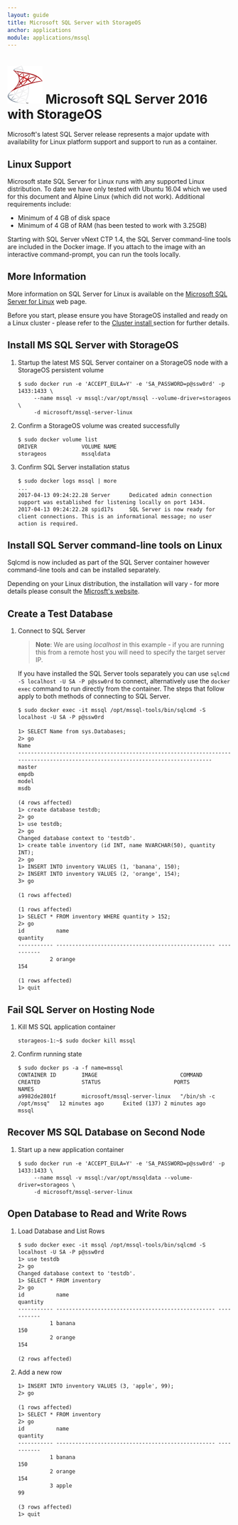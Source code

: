 ```yaml
---
layout: guide
title: Microsoft SQL Server with StorageOS
anchor: applications
module: applications/mssql
---
```



# ![image](/images/docs/explore/mssqllogo.png) Microsoft SQL Server 2016 with StorageOS

 Microsoft's latest SQL Server release represents a major update with availability for Linux platform support and support to run as a container.

## Linux Support

Microsoft state SQL Server for Linux runs with any supported Linux distribution.  To date we have only tested with Ubuntu 16.04 which we used for this document and Alpine Linux (which did not work).  Additional requirements include:
* Minimum of 4 GB of disk space 
* Minimum of 4 GB of RAM (has been tested to work with 3.25GB)

Starting with SQL Server vNext CTP 1.4, the SQL Server command-line tools are included in the Docker image. If you attach to the image with an interactive command-prompt, you can run the tools locally.

## More Information

More information on SQL Server for Linux is available on the [Microsoft SQL Server for Linux](https://docs.microsoft.com/en-us/sql/linux/sql-server-linux-overview "Microsoft SQL Server for Linuxy") web page.

Before you start, please ensure you have StorageOS installed and ready on a Linux cluster - please refer to the [Cluster install ](../install/clusterinstall.html)section for further details.

## Install MS SQL Server with StorageOS

1. Startup the latest MS SQL Server container on a StorageOS node with a StorageOS persistent volume

   ```
   $ sudo docker run -e 'ACCEPT_EULA=Y' -e 'SA_PASSWORD=p@ssw0rd' -p 1433:1433 \
        --name mssql -v mssql:/var/opt/mssql --volume-driver=storageos \
        -d microsoft/mssql-server-linux
   ```

2. Confirm a StorageOS volume was created successfully

   ```
   $ sudo docker volume list
   DRIVER              VOLUME NAME
   storageos           mssqldata
   ```

3. Confirm SQL Server installation status

   ```
   $ sudo docker logs mssql | more
   ...
   2017-04-13 09:24:22.28 Server      Dedicated admin connection support was established for listening locally on port 1434.
   2017-04-13 09:24:22.28 spid17s     SQL Server is now ready for client connections. This is an informational message; no user action is required.
   ```

## Install SQL Server command-line tools on Linux

Sqlcmd is now included as part of the SQL Server container however command-line tools and can be installed separately.

Depending on your Linux distribution, the installation will vary - for more details please consult the [Microsft's website](https://docs.microsoft.com/en-us/sql/linux/sql-server-linux-setup-tools).

## Create a Test Database

1. Connect to SQL Server

   >**Note**: We are using *localhost* in this example - if you are running this from a remote host you will need to specify the target server IP.

   If you have installed the SQL Server tools separately you can use `sqlcmd -S localhost -U SA -P p@ssw0rd` to connect, alternatively use the `docker exec` command to run directly from the container.  The steps that follow apply to both methods of connecting to SQL Server. 

   ``` 
   $ sudo docker exec -it mssql /opt/mssql-tools/bin/sqlcmd -S localhost -U SA -P p@ssw0rd 

   1> SELECT Name from sys.Databases;
   2> go
   Name
   --------------------------------------------------------------------------------------------------------------------------------
   master
   empdb
   model
   msdb

   (4 rows affected)
   1> create database testdb;
   2> go
   1> use testdb;
   2> go
   Changed database context to 'testdb'.
   1> create table inventory (id INT, name NVARCHAR(50), quantity INT);
   2> go
   1> INSERT INTO inventory VALUES (1, 'banana', 150);
   2> INSERT INTO inventory VALUES (2, 'orange', 154);
   3> go

   (1 rows affected)

   (1 rows affected)
   1> SELECT * FROM inventory WHERE quantity > 152;
   2> go
   id          name                                               quantity
   ----------- -------------------------------------------------- -----------
             2 orange                                                     154

   (1 rows affected)
   1> quit
   ```


## Fail SQL Server on Hosting Node

1. Kill MS SQL application container

   ```
   storageos-1:~$ sudo docker kill mssql
   ```

2. Confirm running state

   ```
   $ sudo docker ps -a -f name=mssql
   CONTAINER ID        IMAGE                          COMMAND                  CREATED             STATUS                       PORTS               NAMES
   a9982de2801f        microsoft/mssql-server-linux   "/bin/sh -c /opt/mssq"   12 minutes ago      Exited (137) 2 minutes ago                       mssql
   ```

## Recover MS SQL Database on Second Node

1. Start up a new application container

   ```
   $ sudo docker run -e 'ACCEPT_EULA=Y' -e 'SA_PASSWORD=p@ssw0rd' -p 1433:1433 \
        --name mssql -v mssql:/var/opt/mssqldata --volume-driver=storageos \
        -d microsoft/mssql-server-linux
   ```

## Open Database to Read and Write Rows

1. Load Database and List Rows

   ```
   $ sudo docker exec -it mssql /opt/mssql-tools/bin/sqlcmd -S localhost -U SA -P p@ssw0rd 
   1> use testdb
   2> go
   Changed database context to 'testdb'.
   1> SELECT * FROM inventory
   2> go
   id          name                                               quantity
   ----------- -------------------------------------------------- -----------
             1 banana                                                     150
             2 orange                                                     154

   (2 rows affected)
   ```

2. Add a new row

   ```
   1> INSERT INTO inventory VALUES (3, 'apple', 99);
   2> go

   (1 rows affected)
   1> SELECT * FROM inventory
   2> go
   id          name                                               quantity
   ----------- -------------------------------------------------- -----------
             1 banana                                                     150
             2 orange                                                     154
             3 apple                                                       99

   (3 rows affected)
   1> quit
   ```

